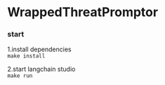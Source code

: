 # WrappedThreatPromptor

### start

1.install dependencies  
`make install`

2.start langchain studio  
`make run`